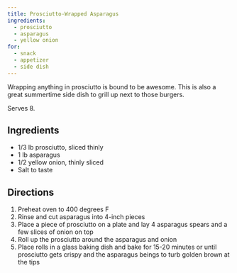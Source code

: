 ```yaml
---
title: Prosciutto-Wrapped Asparagus
ingredients:
  - prosciutto
  - asparagus
  - yellow onion
for:
  - snack
  - appetizer
  - side dish
---
```

Wrapping anything in prosciutto is bound to be awesome. This is also a great summertime side dish to grill up next to those burgers.
<!--more-->

Serves 8.

## Ingredients

- 1/3 lb prosciutto, sliced thinly
- 1 lb asparagus
- 1/2 yellow onion, thinly sliced
- Salt to taste

## Directions

1. Preheat oven to 400 degrees F
2. Rinse and cut asparagus into 4-inch pieces
3. Place a piece of prosciutto on a plate and lay 4 asparagus spears and a few slices of onion on top
4. Roll up the prosciutto around the asparagus and onion
5. Place rolls in a glass baking dish and bake for 15-20 minutes or until prosciutto gets crispy and the asparagus beings to turb golden brown at the tips